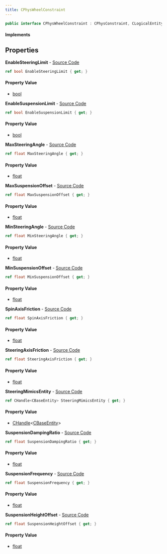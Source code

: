 ```yaml
---
title: CPhysWheelConstraint
---
```


```csharp
public interface CPhysWheelConstraint : CPhysConstraint, CLogicalEntity, CServerOnlyEntity, CBaseEntity, CEntityInstance, ISchemaClass<CEntityInstance>, ISchemaClass<CBaseEntity>, ISchemaClass<CServerOnlyEntity>, ISchemaClass<CLogicalEntity>, ISchemaClass<CPhysConstraint>, ISchemaClass<CPhysWheelConstraint>, ISchemaField, ISchemaClass, INativeHandle
```

#### Implements

## Properties

**EnableSteeringLimit** - [Source Code](https://github.com/swiftly-solution/swiftlys2/blob/master/managed/src/SwiftlyS2.Generated/Schemas/Interfaces/CPhysWheelConstraint.cs#L28)

```csharp
ref bool EnableSteeringLimit { get; }
```

#### Property Value

- [bool](https://learn.microsoft.com/dotnet/api/system.boolean)

**EnableSuspensionLimit** - [Source Code](https://github.com/swiftly-solution/swiftlys2/blob/master/managed/src/SwiftlyS2.Generated/Schemas/Interfaces/CPhysWheelConstraint.cs#L22)

```csharp
ref bool EnableSuspensionLimit { get; }
```

#### Property Value

- [bool](https://learn.microsoft.com/dotnet/api/system.boolean)

**MaxSteeringAngle** - [Source Code](https://github.com/swiftly-solution/swiftlys2/blob/master/managed/src/SwiftlyS2.Generated/Schemas/Interfaces/CPhysWheelConstraint.cs#L32)

```csharp
ref float MaxSteeringAngle { get; }
```

#### Property Value

- [float](https://learn.microsoft.com/dotnet/api/system.single)

**MaxSuspensionOffset** - [Source Code](https://github.com/swiftly-solution/swiftlys2/blob/master/managed/src/SwiftlyS2.Generated/Schemas/Interfaces/CPhysWheelConstraint.cs#L26)

```csharp
ref float MaxSuspensionOffset { get; }
```

#### Property Value

- [float](https://learn.microsoft.com/dotnet/api/system.single)

**MinSteeringAngle** - [Source Code](https://github.com/swiftly-solution/swiftlys2/blob/master/managed/src/SwiftlyS2.Generated/Schemas/Interfaces/CPhysWheelConstraint.cs#L30)

```csharp
ref float MinSteeringAngle { get; }
```

#### Property Value

- [float](https://learn.microsoft.com/dotnet/api/system.single)

**MinSuspensionOffset** - [Source Code](https://github.com/swiftly-solution/swiftlys2/blob/master/managed/src/SwiftlyS2.Generated/Schemas/Interfaces/CPhysWheelConstraint.cs#L24)

```csharp
ref float MinSuspensionOffset { get; }
```

#### Property Value

- [float](https://learn.microsoft.com/dotnet/api/system.single)

**SpinAxisFriction** - [Source Code](https://github.com/swiftly-solution/swiftlys2/blob/master/managed/src/SwiftlyS2.Generated/Schemas/Interfaces/CPhysWheelConstraint.cs#L36)

```csharp
ref float SpinAxisFriction { get; }
```

#### Property Value

- [float](https://learn.microsoft.com/dotnet/api/system.single)

**SteeringAxisFriction** - [Source Code](https://github.com/swiftly-solution/swiftlys2/blob/master/managed/src/SwiftlyS2.Generated/Schemas/Interfaces/CPhysWheelConstraint.cs#L34)

```csharp
ref float SteeringAxisFriction { get; }
```

#### Property Value

- [float](https://learn.microsoft.com/dotnet/api/system.single)

**SteeringMimicsEntity** - [Source Code](https://github.com/swiftly-solution/swiftlys2/blob/master/managed/src/SwiftlyS2.Generated/Schemas/Interfaces/CPhysWheelConstraint.cs#L38)

```csharp
ref CHandle<CBaseEntity> SteeringMimicsEntity { get; }
```

#### Property Value

- [CHandle](/docs/api/shared/natives/chandle-1)<[CBaseEntity](/docs/api/shared/schemadefinitions/cbaseentity)>

**SuspensionDampingRatio** - [Source Code](https://github.com/swiftly-solution/swiftlys2/blob/master/managed/src/SwiftlyS2.Generated/Schemas/Interfaces/CPhysWheelConstraint.cs#L18)

```csharp
ref float SuspensionDampingRatio { get; }
```

#### Property Value

- [float](https://learn.microsoft.com/dotnet/api/system.single)

**SuspensionFrequency** - [Source Code](https://github.com/swiftly-solution/swiftlys2/blob/master/managed/src/SwiftlyS2.Generated/Schemas/Interfaces/CPhysWheelConstraint.cs#L16)

```csharp
ref float SuspensionFrequency { get; }
```

#### Property Value

- [float](https://learn.microsoft.com/dotnet/api/system.single)

**SuspensionHeightOffset** - [Source Code](https://github.com/swiftly-solution/swiftlys2/blob/master/managed/src/SwiftlyS2.Generated/Schemas/Interfaces/CPhysWheelConstraint.cs#L20)

```csharp
ref float SuspensionHeightOffset { get; }
```

#### Property Value

- [float](https://learn.microsoft.com/dotnet/api/system.single)

